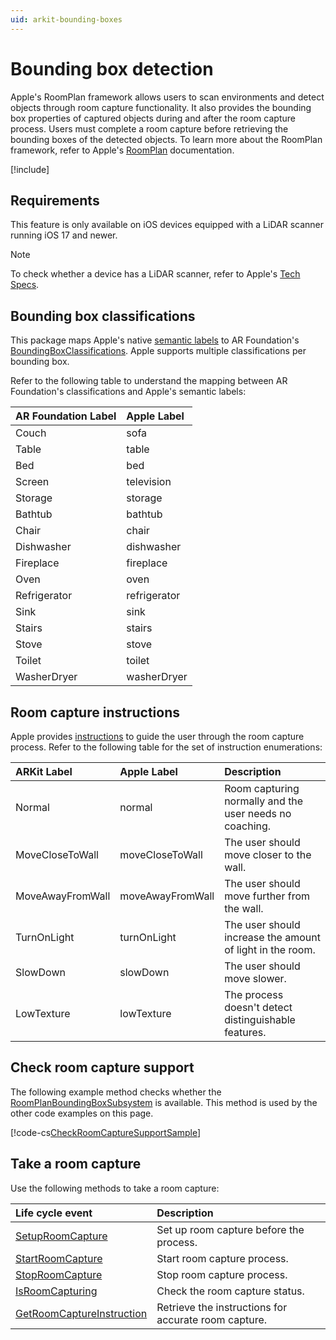 ```yaml
---
uid: arkit-bounding-boxes
---
```

# Bounding box detection

Apple's RoomPlan framework allows users to scan environments and detect objects through room capture functionality. It also provides the bounding box properties of captured objects during and after the room capture process. Users must complete a room capture before retrieving the bounding boxes of the detected objects. To learn more about the RoomPlan framework, refer to Apple's [RoomPlan](https://developer.apple.com/documentation/roomplan) documentation.

[!include[](snippets/arf-docs-tip.md)]

## Requirements

This feature is only available on iOS devices equipped with a LiDAR scanner running iOS 17 and newer.

> [!NOTE]
> To check whether a device has a LiDAR scanner, refer to Apple's [Tech Specs](https://support.apple.com/en_US/specs).

## Bounding box classifications

This package maps Apple's native [semantic labels](https://developer.apple.com/documentation/roomplan/capturedroom/object/category-swift.enum) to AR Foundation's [BoundingBoxClassifications](xref:UnityEngine.XR.ARFoundation.ARBoundingBox.classifications). Apple supports multiple classifications per bounding box.

Refer to the following table to understand the mapping between AR Foundation's classifications and Apple's semantic labels:

| AR Foundation Label | Apple Label  |
| :------------------ | :----------- |
| Couch               | sofa         |
| Table               | table        |
| Bed                 | bed          |
| Screen              | television   |
| Storage             | storage      |
| Bathtub             | bathtub      |
| Chair               | chair        |
| Dishwasher          | dishwasher   |
| Fireplace           | fireplace    |
| Oven                | oven         |
| Refrigerator        | refrigerator |
| Sink                | sink         |
| Stairs              | stairs       |
| Stove               | stove        |
| Toilet              | toilet       |
| WasherDryer         | washerDryer  |

## Room capture instructions

Apple provides [instructions](https://developer.apple.com/documentation/roomplan/roomcapturesession/instruction) to guide the user through the room capture process. Refer to the following table for the set of instruction enumerations:

| ARKit Label      | Apple Label      | Description                                               |
| :--------------- | :--------------- | :-------------------------------------------------------- |
| Normal           | normal           | Room capturing normally and the user needs no coaching.   |
| MoveCloseToWall  | moveCloseToWall  | The user should move closer to the wall.                  |
| MoveAwayFromWall | moveAwayFromWall | The user should move further from the wall.               |
| TurnOnLight      | turnOnLight      | The user should increase the amount of light in the room. |
| SlowDown         | slowDown         | The user should move slower.                              |
| LowTexture       | lowTexture       | The process doesn't detect distinguishable features.      |

## Check room capture support

The following example method checks whether the [RoomPlanBoundingBoxSubsystem](xref:UnityEngine.XR.ARKit.RoomPlanBoundingBoxSubsystem) is available. This method is used by the other code examples on this page.

[!code-cs[CheckRoomCaptureSupportSample](../Tests/Runtime/CodeSamples/RoomPlanBoundingBoxSubsystemTests.cs#CheckRoomCaptureSupportSample)]

## Take a room capture

Use the following methods to take a room capture:

| Life cycle event | Description |
| :--------------- | :---------- |
| [SetupRoomCapture](xref:UnityEngine.XR.ARKit.RoomPlanBoundingBoxSubsystem.SetupRoomCapture) | Set up room capture before the process. |
| [StartRoomCapture](xref:UnityEngine.XR.ARKit.RoomPlanBoundingBoxSubsystem.StartRoomCapture) | Start room capture process. |
| [StopRoomCapture](xref:UnityEngine.XR.ARKit.RoomPlanBoundingBoxSubsystem.StopRoomCapture) | Stop room capture process. |
| [IsRoomCapturing](xref:UnityEngine.XR.ARKit.RoomPlanBoundingBoxSubsystem.IsRoomCapturing) | Check the room capture status. |
| [GetRoomCaptureInstruction](xref:UnityEngine.XR.ARKit.RoomPlanBoundingBoxSubsystem.GetRoomCaptureInstruction(UnityEngine.XR.ARKit.XRBoundingBoxInstructions@)) | Retrieve the instructions for accurate room capture. |
